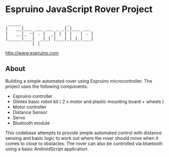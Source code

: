 Espruino JavaScript Rover Project
========================================
<pre>
 _____                 _
|   __|___ ___ ___ _ _|_|___ ___
|   __|_ -| . |  _| | | |   | . |
|_____|___|  _|_| |___|_|_|_|___|
          |_|
</pre>
http://www.espruino.com

About
-----

Building a simple automated rover using Espruino microcontroller. The project
uses the following components:

* Espruino controller
* Olimex basic robot kit ( 2 x motor and plastic mounting board + wheels )
* Motor controller
* Distance Sensor
* Servo
* Bluetooth module

This codebase attempts to provide simple automated control with distance
sensing and basic logic to work out where the rover should move when it comes to
close to obstacles. The rover can also be controlled via bluetooth using a basic
AndroidScript application.
